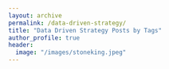 ```yaml
---
layout: archive
permalink: /data-driven-strategy/
title: "Data Driven Strategy Posts by Tags"
author_profile: true
header:
  image: "/images/stoneking.jpeg"
---
```

